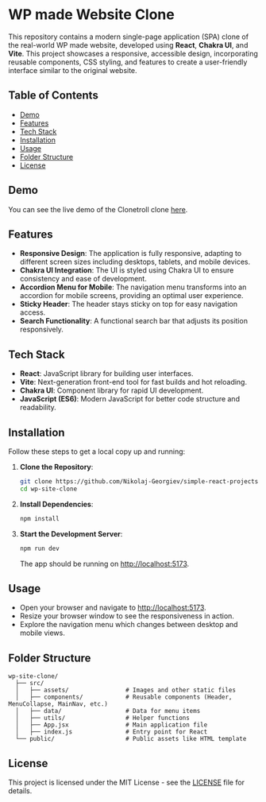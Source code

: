 # WP made Website Clone

This repository contains a modern single-page application (SPA) clone of the real-world WP made website, developed using **React**, **Chakra UI**, and **Vite**. This project showcases a responsive, accessible design, incorporating reusable components, CSS styling, and features to create a user-friendly interface similar to the original website.

## Table of Contents

- [Demo](#demo)
- [Features](#features)
- [Tech Stack](#tech-stack)
- [Installation](#installation)
- [Usage](#usage)
- [Folder Structure](#folder-structure)
- [License](#license)

## Demo

You can see the live demo of the Clonetroll clone [here](https://clonetroll.netlify.app/).

## Features

- **Responsive Design**: The application is fully responsive, adapting to different screen sizes including desktops, tablets, and mobile devices.
- **Chakra UI Integration**: The UI is styled using Chakra UI to ensure consistency and ease of development.
- **Accordion Menu for Mobile**: The navigation menu transforms into an accordion for mobile screens, providing an optimal user experience.
- **Sticky Header**: The header stays sticky on top for easy navigation access.
- **Search Functionality**: A functional search bar that adjusts its position responsively.

## Tech Stack

- **React**: JavaScript library for building user interfaces.
- **Vite**: Next-generation front-end tool for fast builds and hot reloading.
- **Chakra UI**: Component library for rapid UI development.
- **JavaScript (ES6)**: Modern JavaScript for better code structure and readability.

## Installation

Follow these steps to get a local copy up and running:

1. **Clone the Repository**:

   ```bash
   git clone https://github.com/Nikolaj-Georgiev/simple-react-projects.git
   cd wp-site-clone
   ```

2. **Install Dependencies**:

   ```bash
   npm install
   ```

3. **Start the Development Server**:

   ```bash
   npm run dev
   ```

   The app should be running on [http://localhost:5173](http://localhost:5173).

## Usage

- Open your browser and navigate to [http://localhost:5173](http://localhost:5173).
- Resize your browser window to see the responsiveness in action.
- Explore the navigation menu which changes between desktop and mobile views.

## Folder Structure

```
wp-site-clone/
  ├── src/
  │   ├── assets/                # Images and other static files
  │   ├── components/            # Reusable components (Header, MenuCollapse, MainNav, etc.)
  │   ├── data/                  # Data for menu items
  │   ├── utils/                 # Helper functions
  │   ├── App.jsx                # Main application file
  │   ├── index.js               # Entry point for React
  └── public/                    # Public assets like HTML template
```

## License

This project is licensed under the MIT License - see the [LICENSE](LICENSE) file for details.
